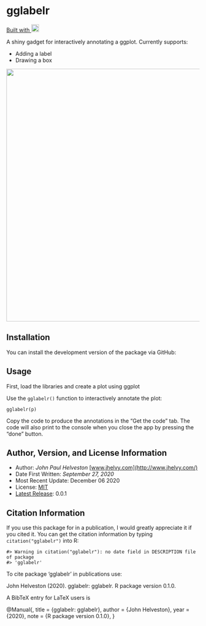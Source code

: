 
<!-- README.md is generated from README.Rmd. Please edit that file -->

# gglabelr

<a href="https://github.com/jhelvy/gglabelr" target="_blank">
<i class="fa fa-github fa-lg"></i></a>
<a href="https://shiny.rstudio.com/" target="_blank">Built with
<img alt="Shiny" src="https://www.rstudio.com/wp-content/uploads/2014/04/shiny.png" height="20"></a>

A shiny gadget for interactively annotating a ggplot. Currently
supports:

  - Adding a label
  - Drawing a box

<img src="images/preview.gif" width=660>

## Installation

You can install the development version of the package via GitHub:

## Usage

First, load the libraries and create a plot using ggplot

Use the `gglabelr()` function to interactively annotate the plot:

    gglabelr(p)

Copy the code to produce the annotations in the “Get the code” tab. The
code will also print to the console when you close the app by pressing
the “done” button.

## Author, Version, and License Information

  - Author: *John Paul Helveston*
    [www.jhelvy.com](http://www.jhelvy.com/)
  - Date First Written: *September 27, 2020*
  - Most Recent Update: December 06 2020
  - License:
    [MIT](https://github.com/jhelvy/gglabelr/blob/master/LICENSE.md)
  - [Latest
    Release](https://github.com/jhelvy/gglabelr/releases/latest): 0.0.1

## Citation Information

If you use this package for in a publication, I would greatly appreciate
it if you cited it. You can get the citation information by typing
`citation("gglabelr")` into R:

    #> Warning in citation("gglabelr"): no date field in DESCRIPTION file of package
    #> 'gglabelr'

To cite package ‘gglabelr’ in publications use:

John Helveston (2020). gglabelr: gglabelr. R package version 0.1.0.

A BibTeX entry for LaTeX users is

@Manual{, title = {gglabelr: gglabelr}, author = {John Helveston}, year
= {2020}, note = {R package version 0.1.0}, }
